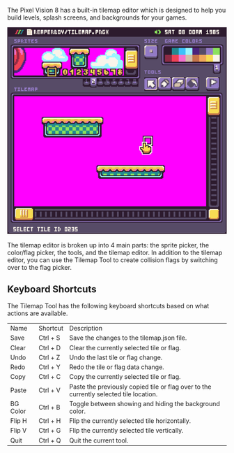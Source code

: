 The Pixel Vision 8 has a built-in tilemap editor which is designed to help you build levels, splash screens, and backgrounds for your games.

![image alt text](images/TilemapTool_image_0.png)

The tilemap editor is broken up into 4 main parts: the sprite picker, the color/flag picker, the tools, and the tilemap editor. In addition to the tilemap editor, you can use the Tilemap Tool to create collision flags by switching over to the flag picker.

## Keyboard Shortcuts

The Tilemap Tool has the following keyboard shortcuts based on what actions are available.

<table>
  <tr>
    <td>Name</td>
    <td>Shortcut</td>
    <td>Description</td>
  </tr>
  <tr>
    <td>Save</td>
    <td>Ctrl + S</td>
    <td>Save the changes to the tilemap.json file.</td>
  </tr>
  <tr>
    <td>Clear</td>
    <td>Ctrl + D</td>
    <td>Clear the currently selected tile or flag.</td>
  </tr>
  <tr>
    <td>Undo</td>
    <td>Ctrl + Z</td>
    <td>Undo the last tile or flag change.</td>
  </tr>
  <tr>
    <td>Redo</td>
    <td>Ctrl + Y</td>
    <td>Redo the tile or flag data change.</td>
  </tr>
  <tr>
    <td>Copy</td>
    <td>Ctrl + C</td>
    <td>Copy the currently selected tile or flag.</td>
  </tr>
  <tr>
    <td>Paste</td>
    <td>Ctrl + V</td>
    <td>Paste the previously copied tile or flag over to the currently selected tile location.</td>
  </tr>
  <tr>
    <td>BG Color</td>
    <td>Ctrl + B</td>
    <td>Toggle between showing and hiding the background color.</td>
  </tr>
  <tr>
    <td>Flip H</td>
    <td>Ctrl + H</td>
    <td>Flip the currently selected tile horizontally.</td>
  </tr>
  <tr>
    <td>Flip V</td>
    <td>Ctrl + G</td>
    <td>Flip the currently selected tile vertically.</td>
  </tr>
  <tr>
    <td>Quit</td>
    <td>Ctrl + Q</td>
    <td>Quit the current tool.</td>
  </tr>
</table>



